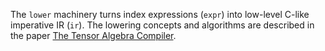 The `lower` machinery turns index expressions (`expr`) into low-level C-like imperative IR (`ir`). The lowering concepts and algorithms are described in the paper [The Tensor Algebra Compiler](http://tensor-compiler.org/kjolstad-oopsla17-tensor-compiler.pdf).
